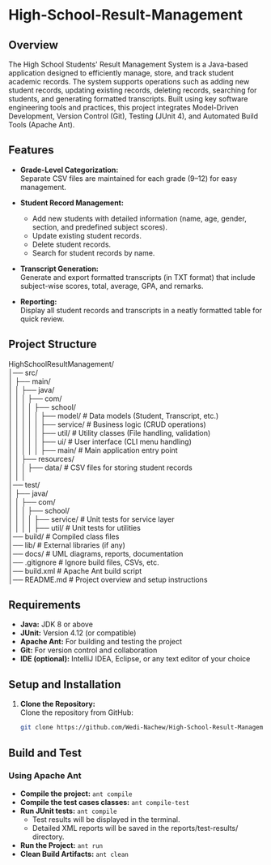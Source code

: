 # High-School-Result-Management

## Overview

The High School Students' Result Management System is a Java-based application designed to efficiently manage, store, and track student academic records. The system supports operations such as adding new student records, updating existing records, deleting records, searching for students, and generating formatted transcripts. Built using key software engineering tools and practices, this project integrates Model-Driven Development, Version Control (Git), Testing (JUnit 4), and Automated Build Tools (Apache Ant).

## Features

- **Grade-Level Categorization:**  
  Separate CSV files are maintained for each grade (9–12) for easy management.

- **Student Record Management:**  
  - Add new students with detailed information (name, age, gender, section, and predefined subject scores).  
  - Update existing student records.  
  - Delete student records.  
  - Search for student records by name.

- **Transcript Generation:**  
  Generate and export formatted transcripts (in TXT format) that include subject-wise scores, total, average, GPA, and remarks.

- **Reporting:**  
  Display all student records and transcripts in a neatly formatted table for quick review.

## Project Structure

HighSchoolResultManagement/  
│── src/  
│   ├── main/  
│   │   ├── java/  
│   │   │   ├── com/  
│   │   │   │   ├── school/  
│   │   │   │   │   ├── model/               # Data models (Student, Transcript, etc.)  
│   │   │   │   │   ├── service/             # Business logic (CRUD operations)  
│   │   │   │   │   ├── util/                # Utility classes (File handling, validation)  
│   │   │   │   │   ├── ui/                  # User interface (CLI menu handling)  
│   │   │   │   │   ├── main/                # Main application entry point  
│   │   ├── resources/  
│   │   │   ├── data/                        # CSV files for storing student records  
│   │   │    
│── test/  
│   ├── java/  
│   │   ├── com/  
│   │   │   ├── school/  
│   │   │   │   ├── service/                 # Unit tests for service layer  
│   │   │   │   ├── util/                    # Unit tests for utilities  
│── build/                                   # Compiled class files  
│── lib/                                     # External libraries (if any)  
│── docs/                                    # UML diagrams, reports, documentation  
│── .gitignore                               # Ignore build files, CSVs, etc.  
│── build.xml                                # Apache Ant build script  
│── README.md                                # Project overview and setup instructions  

## Requirements

- **Java:** JDK 8 or above  
- **JUnit:** Version 4.12 (or compatible)  
- **Apache Ant:** For building and testing the project  
- **Git:** For version control and collaboration  
- **IDE (optional):** IntelliJ IDEA, Eclipse, or any text editor of your choice

## Setup and Installation

1. **Clone the Repository:**  
   Clone the repository from GitHub:
   ```bash
   git clone https://github.com/Wedi-Nachew/High-School-Result-Management.git
   ```

## Build and Test

### Using Apache Ant
- **Compile the project:** ``ant compile``
- **Compile the test cases classes:** ``ant compile-test``
- **Run JUnit tests:** ``ant compile``
    - Test results will be displayed in the terminal.
    - Detailed XML reports will be saved in the reports/test-results/ directory.
- **Run the Project:** ``ant run``
- **Clean Build Artifacts:** ``ant clean``
